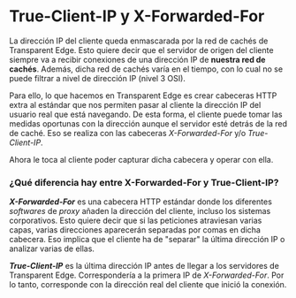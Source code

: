 # True-Client-IP y X-Forwarded-For

La dirección IP del cliente queda enmascarada por la red de cachés de Transparent Edge. Esto quiere decir que el servidor de origen del cliente siempre va a recibir conexiones de una dirección IP de **nuestra red de cachés**. Además, dicha red de cachés varía en el tiempo, con lo cual no se puede filtrar a nivel de dirección IP (nivel 3 OSI).

Para ello, lo que hacemos en Transparent Edge es crear cabeceras HTTP extra al estándar que nos permiten pasar al cliente la dirección IP del usuario real que está navegando. De esta forma, el cliente puede tomar las medidas oportunas con la dirección aunque el servidor esté detrás de la red de caché. Eso se realiza con las cabeceras _X-Forwarded-For_ y/o _True-Client-IP_.

Ahora le toca al cliente poder capturar dicha cabecera y operar con ella.

### ¿Qué diferencia hay entre X-Forwarded-For y True-Client-IP?

_**X-Forwarded-For**_ es una cabecera HTTP estándar donde los diferentes _softwares_ de _proxy_ añaden la dirección del cliente, incluso los sistemas corporativos. Esto quiere decir que si las peticiones atraviesan varias capas, varias direcciones aparecerán separadas por comas en dicha cabecera. Eso implica que el cliente ha de "separar" la última dirección IP o analizar varias de ellas.

_**True-Client-IP**_ es la última dirección IP antes de llegar a los servidores de Transparent Edge. Correspondería a la primera IP de _X-Forwarded-For_. Por lo tanto, corresponde con la dirección real del cliente que inició la conexión.

###
